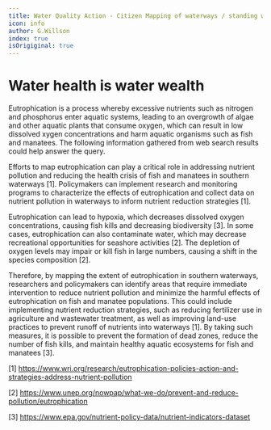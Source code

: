 ```yaml
---
title: Water Quality Action - Citizen Mapping of waterways / standing water algae blooms
icon: info
author: G.Willson
index: true
isOrigiginal: true
---
```


# Water health is water wealth

Eutrophication is a process whereby excessive nutrients such as nitrogen and phosphorus enter aquatic systems, 
leading to an overgrowth of algae and other aquatic plants that consume oxygen, which can result in low dissolved 
xygen concentrations and harm aquatic organisms such as fish and manatees. The following information gathered from 
web search results could help answer the query.

Efforts to map eutrophication can play a critical role in addressing nutrient pollution and reducing the health crisis 
of fish and manatees in southern waterways [1]. Policymakers can implement research and monitoring programs to characterize 
the effects of eutrophication and collect data on nutrient pollution in waterways to inform nutrient reduction strategies [1].


Eutrophication can lead to hypoxia, which decreases dissolved oxygen concentrations, causing fish kills and decreasing biodiversity [3]. 
In some cases, eutrophication can also contaminate water, which may decrease recreational opportunities for seashore activities [2]. 
The depletion of oxygen levels may impair or kill fish in large numbers, causing a shift in the species composition [2].

Therefore, by mapping the extent of eutrophication in southern waterways, researchers and policymakers can identify areas that require 
immediate intervention to reduce nutrient pollution and minimize the harmful effects of eutrophication on fish and manatee populations. 
This could include implementing nutrient reduction strategies, such as reducing fertilizer use in agriculture and wastewater treatment, 
as well as improving land-use practices to prevent runoff of nutrients into waterways [1]. By taking such measures, it is possible to prevent 
the formation of dead zones, reduce the number of fish kills, and maintain healthy aquatic ecosystems for fish and manatees [3].

[1] https://www.wri.org/research/eutrophication-policies-action-and-strategies-address-nutrient-pollution

[2] https://www.unep.org/nowpap/what-we-do/prevent-and-reduce-pollution/eutrophication

[3] https://www.epa.gov/nutrient-policy-data/nutrient-indicators-dataset
